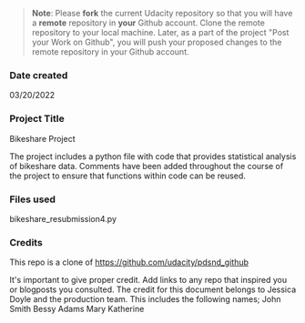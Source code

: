 >**Note**: Please **fork** the current Udacity repository so that you will have a **remote** repository in **your** Github account. Clone the remote repository to your local machine. Later, as a part of the project "Post your Work on Github", you will push your proposed changes to the remote repository in your Github account.

### Date created
03/20/2022

### Project Title
Bikeshare Project

The project includes a python file with code that provides statistical analysis of bikeshare data.
Comments have been added throughout the course of the project to ensure that functions within code can be reused.


### Files used
bikeshare_resubmission4.py

### Credits

This repo is a clone of https://github.com/udacity/pdsnd_github


It's important to give proper credit. Add links to any repo that inspired you or blogposts you consulted.
The credit for this document belongs to Jessica Doyle and the production team.
This includes the following names;
John Smith
Bessy Adams
Mary Katherine

